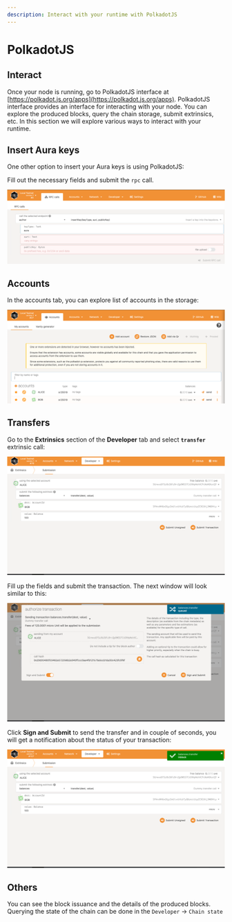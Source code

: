 ```yaml
---
description: Interact with your runtime with PolkadotJS
---
```


# PolkadotJS

## Interact

Once your node is running, go to PolkadotJS interface at [https://polkadot.js.org/apps](https://polkadot.js.org/apps). PolkadotJS interface provides an interface for interacting with your node. You can explore the produced blocks, query the chain storage, submit extrinsics, etc. In this section we will explore various ways to interact with your runtime.

## Insert Aura keys

One other option to insert your Aura keys is using PolkadotJS:

Fill out the necessary fields and submit the `rpc` call.

![Picture 1. Inserting Aura keys](../../.gitbook/assets/screenshot-2021-03-23-at-17.32.55.png)

## Accounts

In the accounts tab, you can explore list of accounts in the storage:

![Picture 2. Accounts tab](../../.gitbook/assets/screenshot-2021-03-23-at-17.40.28.png)

## Transfers

Go to the **Extrinsics** section of the **Developer** tab and select **`transfer`** extrinsic call:

![Picture 3. Balances transfer](../../.gitbook/assets/screenshot-2021-04-02-at-1.44.48.png)

Fill up the fields and submit the transaction. The next window will look similar to this:

![Picture 4. Transaction authorization](../../.gitbook/assets/screenshot-2021-04-02-at-1.45.59.png)

Click **Sign and Submit** to send the transfer and in couple of seconds, you will get a notification about the status of your transaction:

![Picture 5. Successful transaction example](../../.gitbook/assets/screenshot-2021-04-02-at-1.47.21.png)

## Others

You can see the block issuance and the details of the produced blocks. Querying the state of the chain can be done in the `Developer` -&gt; `Chain state`

